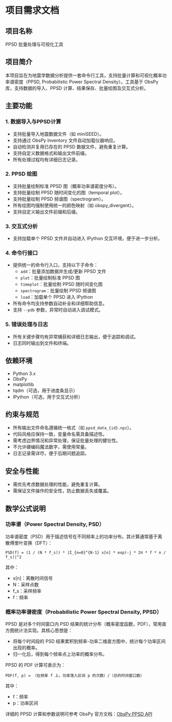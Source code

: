 # 项目需求文档

## 项目名称
PPSD 批量处理与可视化工具

## 项目简介
本项目旨在为地震学数据分析提供一套命令行工具，支持批量计算和可视化概率功率谱密度（PPSD, Probabilistic Power Spectral Density）。工具基于 ObsPy 库，支持数据的导入、PPSD 计算、结果保存、批量绘图及交互式分析。

## 主要功能

### 1. 数据导入与PPSD计算
- 支持批量导入地震数据文件（如 miniSEED）。
- 支持通过 ObsPy Inventory 文件自动加载仪器响应。
- 自动检测并复用已存在的 PPSD 数据文件，避免重复计算。
- 支持自定义数据格式和输出文件前缀。
- 所有处理过程均有详细日志记录。

### 2. PPSD 绘图
- 支持批量绘制标准 PPSD 图（概率功率谱密度分布）。
- 支持批量绘制 PPSD 随时间变化的图（temporal plot）。
- 支持批量绘制 PPSD 频谱图（spectrogram）。
- 所有绘图均强制使用统一的颜色映射（如 obspy_divergent）。
- 支持自定义输出文件前缀和后缀。

### 3. 交互式分析
- 支持加载单个 PPSD 文件并自动进入 IPython 交互环境，便于进一步分析。

### 4. 命令行接口
- 提供统一的命令行入口，支持以下子命令：
  - `add`：批量添加数据并生成/更新 PPSD 文件
  - `plot`：批量绘制标准 PPSD 图
  - `timeplot`：批量绘制 PPSD 随时间变化图
  - `spectrogram`：批量绘制 PPSD 频谱图
  - `load`：加载单个 PPSD 进入 IPython
- 所有命令均支持参数自动补全和详细帮助信息。
- 支持 `--pdb` 参数，异常时自动进入调试模式。

### 5. 错误处理与日志
- 所有关键步骤均有异常捕获和详细日志输出，便于追踪和调试。
- 日志同时输出到文件和终端。

## 依赖环境
- Python 3.x
- ObsPy
- matplotlib
- tqdm（可选，用于进度条显示）
- IPython（可选，用于交互式分析）

## 约束与规范
- 所有输出文件命名遵循统一格式（如 `ppsd_data_{id}.npz`）。
- 代码风格应保持一致，变量命名需具备描述性。
- 需考虑边界情况和异常处理，保证批量处理的健壮性。
- 不允许硬编码魔法数字，需使用常量。
- 日志记录需详尽，便于后期问题追踪。

## 安全与性能
- 需优先考虑数据处理的性能，避免重复计算。
- 需保证文件操作的安全性，防止数据丢失或覆盖。

## 数学公式说明

### 功率谱（Power Spectral Density, PSD）

功率谱密度（PSD）用于描述信号在不同频率上的功率分布。其计算通常基于离散傅里叶变换（DFT）：

```
PSD(f) = (1 / (N * f_s)) * |Σ_{n=0}^{N-1} x[n] * exp(-j * 2π * f * n / f_s)|^2
```

其中：
- x[n]：离散时间信号
- N：采样点数
- f_s：采样频率
- f：频率

### 概率功率谱密度（Probabilistic Power Spectral Density, PPSD）

PPSD 是对多个时间窗口内 PSD 结果的统计分布（概率密度函数，PDF），常用直方图统计法实现。其核心思想是：
- 将每个时间段的 PSD 结果累积到频率-功率二维直方图中，统计每个功率区间出现的概率。
- 归一化后，得到每个频率点上功率的概率分布。

PPSD 的 PDF 计算可表示为：

```
PDF(f, p) = （在频率 f 上，功率落入区间 p 的次数）/（总的时间窗口数）
```

其中：
- f：频率
- p：功率区间

详细的 PPSD 计算和参数说明可参考 ObsPy 官方文档：[ObsPy PPSD API](https://docs.obspy.org/packages/autogen/obspy.signal.spectral_estimation.PPSD.html#obspy.signal.spectral_estimation.PPSD)
